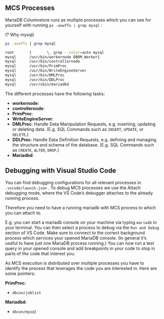 ## MCS Processes

MariaDB Columnstore runs as multiple processes which you can see for yourself with running `ps -axwffu | grep mysql` :

(? Why mysql)

```bash
ps -axwffu | grep mysql

root       |       \_ grep --color=auto mysql
mysql      /usr/bin/workernode DBRM_Worker1
mysql      /usr/bin/controllernode
mysql      /usr/bin/PrimProc
mysql      /usr/bin/WriteEngineServer
mysql      /usr/bin/DMLProc
mysql      /usr/bin/DDLProc
mysql      /usr/sbin/mariadbd

```

The different processes have the following tasks:

- **workernode**:
- **controllernode**:
- **PrimProc**:
- **WriteEngineServer**:
- **DMLProc**: Handle Data Manipulation Requests, e.g. inserting, updating or deleting data. (E.g. SQL Commands such as `INSERT`, `UPDATE`, or `DELETE`.)
- **DDLProc**: Handle Data Definition Requests, e.g. defining and managing the structure and schema of the database. (E.g. SQL Commands such as `CREATE`, `ALTER`, `DROP`.)
- **Mariadbd**:

## Debugging with Visual Studio Code

You can find debugging configurations for all relevant processes in `.vscode/launch.json` . To debug MCS processes we use the Attach debugging mode, where the VS Code’s debugger attaches to the already running process.

Therefore you need to have a running mariadb with MCS process to which you can attach to. 

E.g. you can start a mariadb console on your machine via typing `mariadb` in your terminal. You can then select a process to debug via the `Run and Debug` section of VS Code. Make sure to connect to the correct background process which services your opened MariaDB console. (In general it’s useful to have just one MariaDB process running.) 
You can now run a test query in your opened console and add breakpoints in your code to stop in parts of the code that interest you.

As MCS execution is distributed over multiple processes you have to identify the process that leverages the code you are interested in. Here are some pointers:

******************PrimProc:****************** 

- `dbcon/joblist`

******************Mariadbd:******************

- `dbcon/mysql`